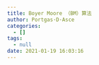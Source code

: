 ```yaml
---
title: Boyer Moore （BM）算法
author: Portgas·D·Asce
categories:
  - []
tags:
  - null
date: 2021-01-19 16:03:16
---
```


<!--more-->

